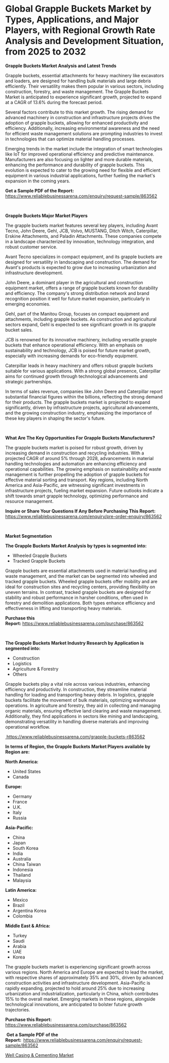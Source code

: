 <p><h1>Global Grapple Buckets Market by Types, Applications, and Major Players, with Regional Growth Rate Analysis and Development Situation, from 2025 to 2032</h1></p><p><strong>Grapple Buckets Market Analysis and Latest Trends</strong></p>
<p><p>Grapple buckets, essential attachments for heavy machinery like excavators and loaders, are designed for handling bulk materials and large debris efficiently. Their versatility makes them popular in various sectors, including construction, forestry, and waste management. The Grapple Buckets Market is anticipated to experience significant growth, projected to expand at a CAGR of 13.6% during the forecast period. </p><p>Several factors contribute to this market growth. The rising demand for advanced machinery in construction and infrastructure projects drives the adoption of grapple buckets, allowing for enhanced productivity and efficiency. Additionally, increasing environmental awareness and the need for efficient waste management solutions are prompting industries to invest in technologies that can optimize material handling processes.</p><p>Emerging trends in the market include the integration of smart technologies like IoT for improved operational efficiency and predictive maintenance. Manufacturers are also focusing on lighter and more durable materials, enhancing the performance and durability of grapple buckets. This evolution is expected to cater to the growing need for flexible and efficient equipment in various industrial applications, further fueling the market's expansion in the coming years.</p></p>
<p><strong>Get a Sample PDF of the Report:&nbsp;</strong> <a href="https://www.reliablebusinessarena.com/enquiry/request-sample/863562?utm_campaign=2279&utm_medium=2&utm_source=Github&utm_content=ia&utm_term=20022025&utm_id=grapple-buckets">https://www.reliablebusinessarena.com/enquiry/request-sample/863562</a></p>
<p>&nbsp;</p>
<p><strong>Grapple Buckets Major Market Players</strong></p>
<p><p>The grapple buckets market features several key players, including Avant Tecno, John Deere, Gehl, JCB, Volvo, MUSTANG, Ditch Witch, Caterpillar, Erskine Attachments, and Paladin Attachments. These companies compete in a landscape characterized by innovation, technology integration, and robust customer service.</p><p>Avant Tecno specializes in compact equipment, and its grapple buckets are designed for versatility in landscaping and construction. The demand for Avant's products is expected to grow due to increasing urbanization and infrastructure development.</p><p>John Deere, a dominant player in the agricultural and construction equipment market, offers a range of grapple buckets known for durability and efficiency. The company's strong distribution network and brand recognition position it well for future market expansion, particularly in emerging economies.</p><p>Gehl, part of the Manitou Group, focuses on compact equipment and attachments, including grapple buckets. As construction and agricultural sectors expand, Gehl is expected to see significant growth in its grapple bucket sales.</p><p>JCB is renowned for its innovative machinery, including versatile grapple buckets that enhance operational efficiency. With an emphasis on sustainability and technology, JCB is poised for future market growth, especially with increasing demands for eco-friendly equipment.</p><p>Caterpillar leads in heavy machinery and offers robust grapple buckets suitable for various applications. With a strong global presence, Caterpillar aims for continued growth through technological advancements and strategic partnerships.</p><p>In terms of sales revenue, companies like John Deere and Caterpillar report substantial financial figures within the billions, reflecting the strong demand for their products. The grapple buckets market is projected to expand significantly, driven by infrastructure projects, agricultural advancements, and the growing construction industry, emphasizing the importance of these key players in shaping the sector's future.</p></p>
<p>&nbsp;</p>
<p><strong>What Are The Key Opportunities For Grapple Buckets Manufacturers?</strong></p>
<p><p>The grapple buckets market is poised for robust growth, driven by increasing demand in construction and recycling industries. With a projected CAGR of around 5% through 2028, advancements in material handling technologies and automation are enhancing efficiency and operational capabilities. The growing emphasis on sustainability and waste management is further propelling the adoption of grapple buckets for effective material sorting and transport. Key regions, including North America and Asia-Pacific, are witnessing significant investments in infrastructure projects, fueling market expansion. Future outlooks indicate a shift towards smart grapple technology, optimizing performance and resource management.</p></p>
<p><strong>Inquire or Share Your Questions If Any Before Purchasing This Report:</strong> <a href="https://www.reliablebusinessarena.com/enquiry/pre-order-enquiry/863562?utm_campaign=2279&utm_medium=2&utm_source=Github&utm_content=ia&utm_term=20022025&utm_id=grapple-buckets">https://www.reliablebusinessarena.com/enquiry/pre-order-enquiry/863562</a></p>
<p>&nbsp;</p>
<p><strong>Market Segmentation</strong></p>
<p><strong>The Grapple Buckets Market Analysis by types is segmented into:</strong></p>
<p><ul><li>Wheeled Grapple Buckets</li><li>Tracked Grapple Buckets</li></ul></p>
<p><p>Grapple buckets are essential attachments used in material handling and waste management, and the market can be segmented into wheeled and tracked grapple buckets. Wheeled grapple buckets offer mobility and are ideal for construction sites and recycling centers, providing flexibility on uneven terrains. In contrast, tracked grapple buckets are designed for stability and robust performance in harsher conditions, often used in forestry and demolition applications. Both types enhance efficiency and effectiveness in lifting and transporting heavy materials.</p></p>
<p><strong>Purchase this Report:&nbsp;</strong><a href="https://www.reliablebusinessarena.com/purchase/863562?utm_campaign=2279&utm_medium=2&utm_source=Github&utm_content=ia&utm_term=20022025&utm_id=grapple-buckets">https://www.reliablebusinessarena.com/purchase/863562</a></p>
<p>&nbsp;</p>
<p><strong>The Grapple Buckets Market Industry Research by Application is segmented into:</strong></p>
<p><ul><li>Construction</li><li>Logistics</li><li>Agriculture & Forestry</li><li>Others</li></ul></p>
<p><p>Grapple buckets play a vital role across various industries, enhancing efficiency and productivity. In construction, they streamline material handling for loading and transporting heavy debris. In logistics, grapple buckets facilitate the movement of bulk materials, optimizing warehouse operations. In agriculture and forestry, they aid in collecting and managing organic materials, ensuring effective land clearing and waste management. Additionally, they find applications in sectors like mining and landscaping, demonstrating versatility in handling diverse materials and improving operational workflow.</p></p>
<p><a href="https://www.reliablebusinessarena.com/grapple-buckets-r863562?utm_campaign=2279&utm_medium=2&utm_source=Github&utm_content=ia&utm_term=20022025&utm_id=grapple-buckets">&nbsp;https://www.reliablebusinessarena.com/grapple-buckets-r863562</a></p>
<p><strong>In terms of Region, the Grapple Buckets Market Players available by Region are:</strong></p>
<p>
    <p> <strong> North America: </strong>
        <ul>
            <li>United States</li>
            <li>Canada</li>
        </ul>
        </p> 
    <p> <strong> Europe: </strong>
        <ul>
            <li>Germany</li>
            <li>France</li>
            <li>U.K.</li>
            <li>Italy</li>
            <li>Russia</li>
        </ul>
        </p> 
    <p> <strong> Asia-Pacific: </strong>
        <ul>
            <li>China</li>
            <li>Japan</li>
            <li>South Korea</li>
            <li>India</li>
            <li>Australia</li>
            <li>China Taiwan</li>
            <li>Indonesia</li>
            <li>Thailand</li>
            <li>Malaysia</li>
        </ul>
        </p> 
    <p> <strong> Latin America: </strong>
        <ul>
            <li>Mexico</li>
            <li>Brazil</li>
            <li>Argentina Korea</li>
            <li>Colombia</li>
        </ul>
        </p> 
    <p> <strong> Middle East & Africa: </strong>
        <ul>
            <li>Turkey</li>
            <li>Saudi</li>
            <li>Arabia</li>
            <li>UAE</li>
            <li>Korea</li>
        </ul>
    </p>
    </p>
<p><p>The grapple buckets market is experiencing significant growth across various regions. North America and Europe are expected to lead the market, with respective shares of approximately 35% and 30%, driven by advanced construction activities and infrastructure development. Asia-Pacific is rapidly expanding, projected to hold around 25% due to increasing urbanization and industrialization, particularly in China, which contributes 15% to the overall market. Emerging markets in these regions, alongside technological innovations, are anticipated to bolster future growth trajectories.</p></p>
<p><strong>Purchase this Report: </strong><a href="https://www.reliablebusinessarena.com/purchase/863562?utm_campaign=2279&utm_medium=2&utm_source=Github&utm_content=ia&utm_term=20022025&utm_id=grapple-buckets">https://www.reliablebusinessarena.com/purchase/863562</a></p>
<p>&nbsp;<strong>Get a Sample PDF of the Report:&nbsp;&nbsp;</strong><a href="https://www.reliablebusinessarena.com/enquiry/request-sample/863562?utm_campaign=2279&utm_medium=2&utm_source=Github&utm_content=ia&utm_term=20022025&utm_id=grapple-buckets">https://www.reliablebusinessarena.com/enquiry/request-sample/863562</a></p>
<p><strong></strong></p>
<p><p><a href="https://github.com/mayabungard8092/Market-Research-Report-List-1/blob/main/well-casing-cementing-market.md?utm_campaign=2279&utm_medium=2&utm_source=Github&utm_content=ia&utm_term=20022025&utm_id=grapple-buckets">Well Casing & Cementing Market</a></p></p>